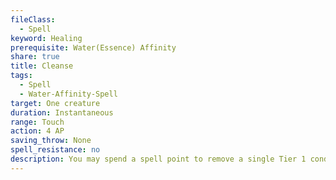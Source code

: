 ```yaml
---
fileClass:
  - Spell
keyword: Healing
prerequisite: Water(Essence) Affinity
share: true
title: Cleanse
tags:
  - Spell
  - Water-Affinity-Spell
target: One creature
duration: Instantaneous
range: Touch
action: 4 AP
saving_throw: None
spell_resistance: no
description: You may spend a spell point to remove a single Tier 1 condition from a creature touched.
---
```



